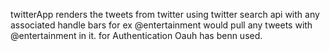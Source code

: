 twitterApp renders the tweets from twitter using twitter search api with any associated handle bars for ex @entertainment would pull any tweets with @entertainment in it.
for Authentication Oauh has benn used. 
